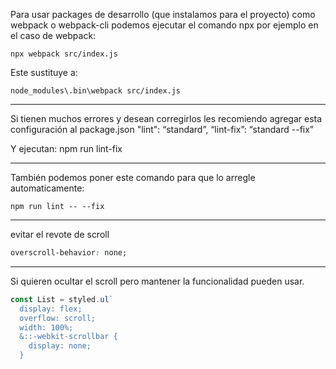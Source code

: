 Para usar packages de desarrollo (que instalamos para el proyecto) como webpack o webpack-cli podemos ejecutar el comando npx
por ejemplo en el caso de webpack:

```
npx webpack src/index.js
```
Este sustituye a:
```
node_modules\.bin\webpack src/index.js
```

-------------------------


Si tienen muchos errores y desean corregirlos les recomiendo agregar esta configuración al package.json
"lint": “standard”,
“lint-fix”: “standard --fix”

Y ejecutan:
npm run lint-fix

--------------------------------


También podemos poner este comando para que lo arregle automaticamente:
```
npm run lint -- --fix
```
---------------

evitar el revote de scroll
```css
overscroll-behavior: none; 
```
------------------------

Si quieren ocultar el scroll pero mantener la funcionalidad pueden usar.
```js
const List = styled.ul`
  display: flex;
  overflow: scroll;
  width: 100%;
  &::-webkit-scrollbar {
    display: none;
  }
```
